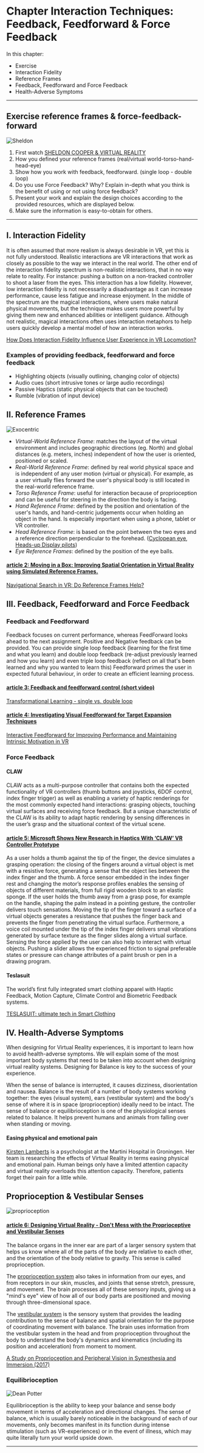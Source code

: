 # Chapter Interaction Techniques: Feedback, Feedforward & Force Feedback

In this chapter:
* Exercise
* Interaction Fidelity
* Reference Frames
* Feedback, Feedforward and Force Feedback
* Health-Adverse Symptoms
___

## Exercise reference frames & force-feedback-forward

![Sheldon](https://media.giphy.com/media/xTiQyI0qPIYaMzyyVa/giphy.gif)

1. First watch [SHELDON COOPER & VIRTUAL REALITY](https://www.youtube.com/watch?v=DWpD7G2IcEY)
2. How you defined your reference frames (real/virtual world-torso-hand-head-eye)
3. Show how you work with feedback, feedforward. (single loop - double loop)
4. Do you use Force Feedback? Why? Explain in-depth what you think is the benefit of using or not using force feedback?
5. Present your work and explain the design choices according to the provided resources, which are displayed below.
6. Make sure the information is easy-to-obtain for others. 
___

## I. Interaction Fidelity
It is often assumed that more realism is always desirable in VR, yet this is not fully understood. Realistic interactions are VR interactions that work as closely as possible to the way we interact in the real world. The other end of the interaction fidelity spectrum is non-realistic interactions, that in no way relate to reality. For instance: pushing a button on a non-tracked controller to shoot a laser from the eyes. This interaction has a low fidelity. However, low interaction fidelity is not necessarily a disadvantage as it can increase performance, cause less fatigue and increase enjoyment. In the middle of the spectrum are the magical interactions, where users make natural physical movements, but the technique makes users more powerful by giving them new and enhanced abilities or intelligent guidance. Although not realistic, magical interactions often uses interaction metaphors to help users quickly develop a mental model of how an interaction works.

[How Does Interaction Fidelity Influence User Experience in VR Locomotion?](https://vtechworks.lib.vt.edu/bitstream/handle/10919/74945/Nabiyouni_M_D_2017_support_1.pdf?sequence=2&isAllowed=y)

### Examples of providing feedback, feedforward and force feedback

* Highlighting objects (visually outlining, changing color of objects)
* Audio cues (short intrusive tones or large audio recordings)
* Passive Haptics (static physical objects that can be touched)
* Rumble (vibration of input device)

## II. Reference Frames

![Exocentric](https://encrypted-tbn0.gstatic.com/images?q=tbn:ANd9GcSPUgmRHAKxJr7vnzeWk74DlXiF82b9eFJkCeju22itr0P3Lc3W)

* *Virtual-World Reference Frame*: matches the layout of the virtual environment and includes geographic directions (eg. North) and global distances (e.g. meters, inches) independent of how the user is oriented, positioned or scaled. 
* *Real-World Reference Frame*: defined by real world physical space and is independent of any user motion (virtual or physical). For example, as a user virtually flies forward the user's physical body is still located in the real-world reference frame.
* *Torso Reference Frame*: useful for interaction because of proprioception and can be useful for steering in the direction the body is facing.
* *Hand Reference Frame*: defined by the position and orientation of the user's hands, and hand-centric judgements occur when holding an object in the hand. Is especially important when using a phone, tablet or VR controller.
* *Head Reference Frame*: is based on the point between the two eyes and a reference direction perpendicular to the forehead. ([Cyclopean eye](http://3.bp.blogspot.com/-0AYbO-t8Tz0/UbPbuksd3aI/AAAAAAAACls/AyPfFWHwD24/s1600/Diane+Collet.Focus.jpg), [Heads-up Display pilots](https://www.youtube.com/watch?v=ypIbmfm7n8A))
* *Eye Reference Frames*: defined by the position of the eye balls.

#### [article 2: Moving in a Box: Improving Spatial Orientation in Virtual Reality using Simulated Reference Frames.](https://www.youtube.com/watch?time_continue=7&v=fmtfRvn-4GU)

[Navigational Search in VR: Do Reference Frames Help?](http://ispace.iat.sfu.ca/project/navi_search_in_vr/)

## III. Feedback, Feedforward and Force Feedback

### Feedback and Feedforward

Feedback focuses on current performance, whereas FeedForward looks ahead to the next assignment. Positive and Negative feedback can be provided. You can provide single loop feedback (learning for the first time and what you learn) and double loop feedback (re-adjust previously learned and how you learn) and even triple loop feedback (reflect on all that's been learned and why you wanted to learn this) Feedforward primes the user in expected futural behaviour, in order to create an efficient learning process. 

#### [article 3: Feedback and feedforward control (short video)](https://www.youtube.com/watch?v=rjSrO3LyHKs)

[Transformational Learning - single vs. double loop](https://www.youtube.com/watch?v=KI0-qESaSJw)

#### [article 4: Investigating Visual Feedforward for Target Expansion Techniques](https://www.youtube.com/watch?v=jV3VkukDM9U)

[Interactive Feedforward for Improving Performance and Maintaining Intrinsic Motivation in VR](https://www.youtube.com/watch?v=jlum9QYfG4Q)

### Force Feedback

#### CLAW

CLAW acts as a multi-purpose controller that contains both the expected functionality of VR controllers (thumb buttons and joysticks, 6DOF control, index finger trigger) as well as enabling a variety of haptic renderings for the most commonly expected hand interactions: grasping objects, touching virtual surfaces and receiving force feedback. But a unique characteristic of the CLAW is its ability to adapt haptic rendering by sensing differences in the user’s grasp and the situational context of the virtual scene.

#### [article 5: Microsoft Shows New Research in Haptics With ‘CLAW’ VR Controller Prototype](https://www.youtube.com/watch?v=8BZ1JnnBwgI)

As a user holds a thumb against the tip of the finger, the device simulates a grasping operation: the closing of the fingers around a virtual object is met with a resistive force, generating a sense that the object lies between the index finger and the thumb. 
A force sensor embedded in the index finger rest and changing the motor’s response profiles enables the sensing of objects of different materials, from full rigid wooden block to an elastic sponge. 
If the user holds the thumb away from a grasp pose, for example on the handle, shaping the palm instead in a pointing gesture, the controller delivers touch sensations. 
Moving the tip of the finger toward a surface of a virtual objects generates a resistance that pushes the finger back and prevents the finger from penetrating the virtual surface. 
Furthermore, a voice coil mounted under the tip of the index finger delivers small vibrations generated by surface texture as the finger slides along a virtual surface. Sensing the force applied by the user can also help to interact with virtual objects. Pushing a slider allows the experienced friction to signal preferable states or pressure can change attributes of a paint brush or pen in a drawing program.

#### Teslasuit

The world’s first fully integrated smart clothing apparel with Haptic Feedback, Motion Capture, Climate Control and Biometric Feedback systems.

[TESLASUIT: ultimate tech in Smart Clothing](https://teslasuit.io/)

## IV. Health-Adverse Symptoms

When designing for Virtual Reality experiences, it is important to learn how to avoid health-adverse symptoms. We will explain some of the most important body systems that need to be taken into account when designing virtual reality systems. Designing for Balance is key to the success of your experience.

When the sense of balance is interrupted, it causes dizziness, disorientation and nausea. Balance is the result of a number of body systems working together: the eyes (visual system), ears (vestibular system) and the body's sense of where it is in space (proprioception) ideally need to be intact. The sense of balance or equilibrioception is one of the physiological senses related to balance. It helps prevent humans and animals from falling over when standing or moving.

#### Easing physical and emotional pain

[Kirsten Lamberts](https://www.youtube.com/watch?v=c6puQL1IQYY) is a psychologist at the Martini Hospital in Groningen. Her team is researching the effects of Virtual Reality in terms easing physical and emotional pain. Human beings only have a limited attention capacity and virtual reality overloads this attention capacity. Therefore, patients forget their pain for a little while. 

## Proprioception & Vestibular Senses

![proprioception](http://learn.genetics.utah.edu/content/senses/proprioception/proprioception.png)

#### [article 6: Designing Virtual Reality - Don't Mess with the Proprioceptive and Vestibular Senses](https://www.youtube.com/watch?v=xTuvspq4UfE)

The balance organs in the inner ear are part of a larger sensory system that helps us know where all of the parts of the body are relative to each other, and the orientation of the body relative to gravity. This sense is called proprioception.

The [proprioception system](http://learn.genetics.utah.edu/content/senses/proprioception/) also takes in information from our eyes, and from receptors in our skin, muscles, and joints that sense stretch, pressure, and movement. The brain processes all of these sensory inputs, giving us a "mind's eye" view of how all of our body parts are positioned and moving through three-dimensional space.

The [vestibular system](https://www.youtube.com/watch?v=1AZnFszUroI) is the sensory system that provides the leading contribution to the sense of balance and spatial orientation for the purpose of coordinating movement with balance. The brain uses information from the vestibular system in the head and from proprioception throughout the body to understand the body's dynamics and kinematics (including its position and acceleration) from moment to moment.

[A Study on Proprioception and Peripheral Vision in 
Synesthesia and Immersion (2017)](http://www.immersence.com/publications/2017/2017-MBoucher.html)

### Equilibrioception

![Dean Potter](https://i2.wp.com/www.dbtechno.com/wp-content/uploads/2015/05/Yosemite.jpg?resize=620%2C349)

Equilibrioception is the ability to keep your balance and sense body movement in terms of acceleration and directional changes. The sense of balance, which is usually barely noticeable in the background of each of our movements, only becomes manifest in its function during intense stimulation (such as VR-experiences) or in the event of illness, which may quite literally turn your world upside down.

___



